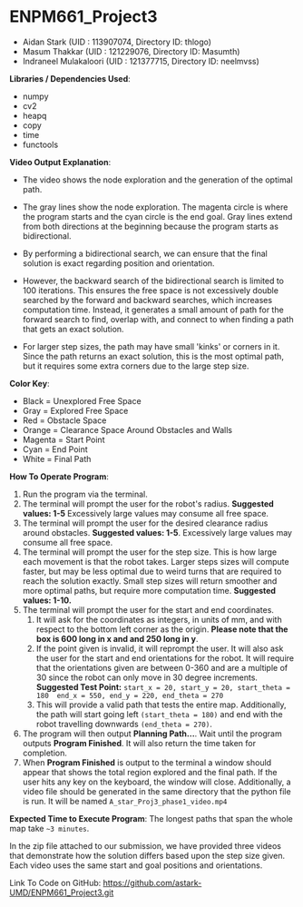 # ENPM661_Project3

- Aidan Stark (UID : 113907074, Directory ID: thlogo)
- Masum Thakkar (UID : 121229076, Directory ID: Masumth)
- Indraneel Mulakaloori (UID : 121377715, Directory ID: neelmvss)



**Libraries / Dependencies Used**:
- numpy
- cv2
- heapq
- copy
- time
- functools

**Video Output Explanation**:
- The video shows the node exploration and the generation of the optimal path. 
- The gray lines show the node exploration. 
The magenta circle is where the program starts and the cyan circle is the end goal. Gray lines extend from both directions
at the beginning because the program starts as bidirectional. 
- By performing a bidirectional search, we can ensure that the
final solution is exact regarding position and orientation. 
- However, the backward search of the bidirectional search is 
limited to 100 iterations. This ensures the free space is not excessively double searched by the forward and backward
searches, which increases computation time. Instead, it generates a small amount of path for the forward search to find,
overlap with, and connect to when finding a path that gets an exact solution. 

- For larger step sizes, the path may have small
'kinks' or corners in it. Since the path returns an exact solution, this is the most optimal path, but it requires some extra 
corners due to the large step size. 

**Color Key**:
- Black = Unexplored Free Space
- Gray = Explored Free Space
- Red = Obstacle Space
- Orange = Clearance Space Around Obstacles and Walls
- Magenta = Start Point
- Cyan = End Point
- White = Final Path

**How To Operate Program**:
1. Run the program via the terminal.
2. The terminal will prompt the user for the robot's radius. **Suggested values: 1-5**
    Excessively large values may consume all free space.
3. The terminal will prompt the user for the desired clearance radius around obstacles.
    **Suggested values: 1-5**. Excessively large values may consume all free space.
4. The terminal will prompt the user for the step size. This is how large each movement is
    that the robot takes. Larger steps sizes will compute faster, but may be less optimal due to
    weird turns that are required to reach the solution exactly. Small step sizes will return smoother
    and more optimal paths, but require more computation time. **Suggested values: 1-10.**
5. The terminal will prompt the user for the start and end coordinates. 
    1) It will ask for the coordinates as integers, in units of mm, and with respect
    to the bottom left corner as the origin. **Please note that the box is 600 long
    in x and and 250 long in y**. 
    2) If the point given is invalid, it will reprompt the user. It will also ask
    the user for the start and end orientations for the robot. It will require that the orientations given
    are between 0-360 and are a multiple of 30 since the robot can only move in 30 degree increments. 
    **Suggested Test Point:** 
     ``
     start_x = 20, start_y = 20, start_theta = 180 
     end_x = 550, end_y = 220, end_theta = 270
    `` 
    3) This will provide a valid path that tests the entire map. Additionally, the path will start going left
    `(start_theta = 180)` and end with the robot travelling downwards `(end_theta = 270)`.
6. The program will then output **Planning Path...**. Wait until the program outputs **Program Finished**. It
    will also return the time taken for completion.
7. When **Program Finished** is output to the terminal a window should appear that shows the total
    region explored and the final path. If the user hits any key on the keyboard, the window will close.
    Additionally, a video file should be generated in the same
    directory that the python file is run. It will be named `A_star_Proj3_phase1_video.mp4`

**Expected Time to Execute Program**: 
The longest paths that span the whole map take `~3 minutes`. 

In the zip file attached to our submission, we have provided three videos that demonstrate how
the solution differs based upon the step size given. Each video uses the same start and goal 
positions and orientations. 

Link To Code on GitHub: https://github.com/astark-UMD/ENPM661_Project3.git

